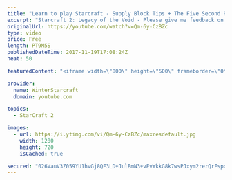 ```yaml
---
title: "Learn to play Starcraft - Supply Block Tips + The Five Second Rule (Basic Guide & Tutorial)"
excerpt: "Starcraft 2: Legacy of the Void - Please give me feedback on this general video style/commentary, hopefully it helps you guys out!  Can very easily make more on different concepts if it is the right direction!  Sc2ReplayStats - http://www.sc2replaystats.com"
originalUrl: https://youtube.com/watch?v=Qm-6y-CzBZc
type: video
price: Free
length: PT9M5S
publishedDateTime: 2017-11-19T17:08:24Z
heat: 50

featuredContent: "<iframe width=\"800\" height=\"500\" frameborder=\"0\" src=\"https://www.youtube.com/embed/Qm-6y-CzBZc\" allow=\"accelerometer; autoplay; encrypted-media; gyroscope; picture-in-picture\" allowfullscreen></iframe>"

provider:
  name: WinterStarcraft
  domain: youtube.com

topics:
  - StarCraft 2

images:
  - url: https://i.ytimg.com/vi/Qm-6y-CzBZc/maxresdefault.jpg
    width: 1280
    height: 720
    isCached: true

secured: "026VauV3Z059YU1hvGj8QF3LD+JulBmN3+vEvWkkG8k7wsPJxym2rerQrFspxiVXTQiMMAvH4bm0jSnT/clqwRGMo8Xlkijkw2gsYGHiDEVvsVxm0H0P2AIdyobTBVuhvCXu6zGwUGjqWxNHjgngRt2gQ8/lJRItMNmdmIro9RI77irF6WE+Pp1ij1G1gnmRt6TkTux7eAodLOO9K6LFBxYmb0twzWLS0gBPXX1GVFlgUcvBvEPYw+WkQizDr8QEFACrJ31e4QBZD6MHsOl85krSMXpwQc2HMUfhbAjC2o/A8trwsIqwOVBmTBSYHot4vLusytwTCKsiv6os8cMxqdWmgwVm/jVRMkTG+rnELxJcALQm5/NYsb3RooS+RDlC1dhBtzIjEZgIfQofr9kG+u/Xgn18LOs0TtJoSbANXAc=;Oz+XekxZHsR4WFEPt51NfQ=="
---
```



